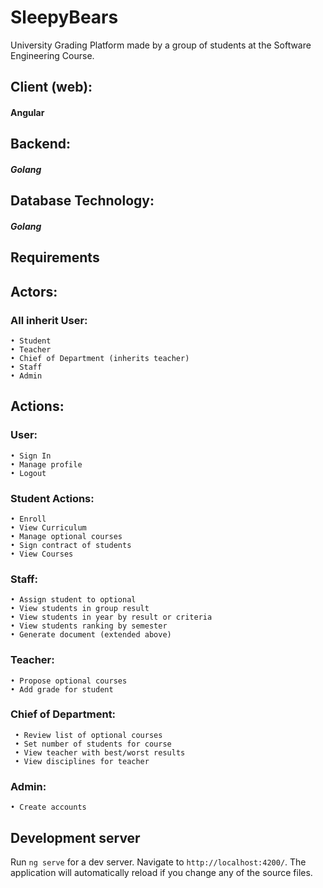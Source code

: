 # SleepyBears

University Grading Platform made by a group of students at the Software Engineering Course.

## Client (web): 
#### Angular

## Backend:
##### Golang

## Database Technology:
##### Golang

## Requirements

## Actors:

### All inherit User:
 
    • Student
    • Teacher
    • Chief of Department (inherits teacher)
    • Staff
    • Admin
    
## Actions:
  
### User:

    • Sign In
    • Manage profile
    • Logout
    
### Student Actions:
  
    • Enroll
    • View Curriculum
    • Manage optional courses
    • Sign contract of students
    • View Courses
    
### Staff:
    
    • Assign student to optional
    • View students in group result
    • View students in year by result or criteria
    • View students ranking by semester
    • Generate document (extended above)

### Teacher:
    
    • Propose optional courses
    • Add grade for student

### Chief of Department:

     • Review list of optional courses
     • Set number of students for course
     • View teacher with best/worst results
     • View disciplines for teacher

### Admin:

    • Create accounts

## Development server

Run `ng serve` for a dev server. Navigate to `http://localhost:4200/`. The application will automatically reload if you change any of the source files.

